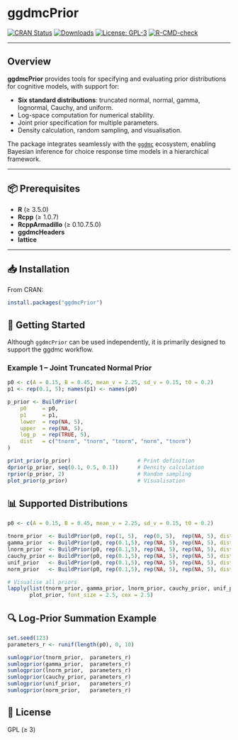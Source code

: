 # ggdmcPrior

<!-- Badges -->
[![CRAN Status](https://www.r-pkg.org/badges/version/ggdmcPrior)](https://cran.r-project.org/package=ggdmcPrior)
[![Downloads](https://cranlogs.r-pkg.org/badges/ggdmcPrior)](https://cran.r-project.org/package=ggdmcPrior)
[![License: GPL-3](https://img.shields.io/badge/license-GPL--3-blue.svg)](https://www.gnu.org/licenses/gpl-3.0)
[![R-CMD-check](https://github.com/yxlin/ggdmcPrior/actions/workflows/R-CMD-check.yaml/badge.svg)](https://github.com/yxlin/ggdmcPrior/actions/workflows/R-CMD-check.yaml)

---

## Overview

**ggdmcPrior** provides tools for specifying and evaluating prior distributions for cognitive models, with support for:

- **Six standard distributions**: truncated normal, normal, gamma, lognormal, Cauchy, and uniform.
- Log-space computation for numerical stability.
- Joint prior specification for multiple parameters.
- Density calculation, random sampling, and visualisation.

The package integrates seamlessly with the [`ggdmc`](https://cran.r-project.org/package=ggdmc) ecosystem, enabling Bayesian inference for choice response time models in a hierarchical framework.

---

## 📦 Prerequisites

- **R** (≥ 3.5.0)  
- **Rcpp** (≥ 1.0.7)  
- **RcppArmadillo** (≥ 0.10.7.5.0)  
- **ggdmcHeaders**  
- **lattice**  

---

## 📥 Installation

From CRAN:
```r
install.packages("ggdmcPrior")
```

## 🚀 Getting Started
Although `ggdmcPrior` can be used independently, it is primarily designed to support the ggdmc workflow.

### Example 1 – Joint Truncated Normal Prior

```r
p0 <- c(A = 0.15, B = 0.45, mean_v = 2.25, sd_v = 0.15, t0 = 0.2)
p1 <- rep(0.1, 5); names(p1) <- names(p0)

p_prior <- BuildPrior(
    p0     = p0,
    p1     = p1,
    lower  = rep(NA, 5),
    upper  = rep(NA, 5),
    log_p  = rep(TRUE, 5),
    dist   = c("tnorm", "tnorm", "tnorm", "norm", "tnorm")
)

print_prior(p_prior)                     # Print definition
dprior(p_prior, seq(0.1, 0.5, 0.1))      # Density calculation
rprior(p_prior, 2)                       # Random sampling
plot_prior(p_prior)                      # Visualisation

```

## 📊 Supported Distributions

```r
p0 <- c(A = 0.15, B = 0.45, mean_v = 2.25, sd_v = 0.15, t0 = 0.2)

tnorm_prior  <- BuildPrior(p0, rep(1, 5),  rep(0, 5),  rep(NA, 5), dist = rep("tnorm",  5))
gamma_prior  <- BuildPrior(p0, rep(0.1,5), rep(NA, 5), rep(NA, 5), dist = rep("gamma",  5))
lnorm_prior  <- BuildPrior(p0, rep(0.1,5), rep(NA, 5), rep(NA, 5), dist = rep("lnorm",  5))
cauchy_prior <- BuildPrior(p0, rep(0.1,5), rep(NA, 5), rep(NA, 5), dist = rep("cauchy", 5))
unif_prior   <- BuildPrior(p0, rep(0.1,5), rep(NA, 5), rep(NA, 5), dist = rep("unif",   5))
norm_prior   <- BuildPrior(p0, rep(0.1,5), rep(NA, 5), rep(NA, 5), dist = rep("norm",   5))

# Visualise all priors
lapply(list(tnorm_prior, gamma_prior, lnorm_prior, cauchy_prior, unif_prior, norm_prior),
       plot_prior, font_size = 2.5, cex = 2.5)

```

## 🔍 Log-Prior Summation Example
```r
set.seed(123)
parameters_r <- runif(length(p0), 0, 10)

sumlogprior(tnorm_prior,  parameters_r)
sumlogprior(gamma_prior,  parameters_r)
sumlogprior(lnorm_prior,  parameters_r)
sumlogprior(cauchy_prior, parameters_r)
sumlogprior(unif_prior,   parameters_r)
sumlogprior(norm_prior,   parameters_r)

```

## 📄 License
GPL (≥ 3)
